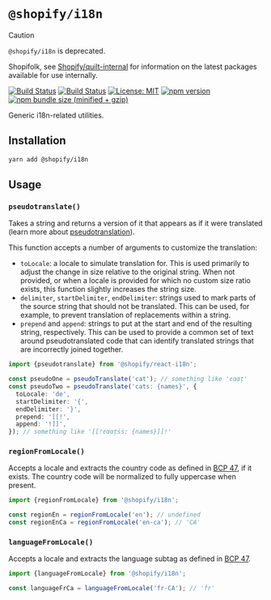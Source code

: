 # `@shopify/i18n`

> [!CAUTION]
>
> `@shopify/i18n` is deprecated.
>
> Shopifolk, see
> [Shopify/quilt-internal](https://github.com/shopify/quilt-internal) for
> information on the latest packages available for use internally.

[![Build Status](https://github.com/Shopify/quilt/workflows/Node-CI/badge.svg?branch=main)](https://github.com/Shopify/quilt/actions?query=workflow%3ANode-CI)
[![Build Status](https://github.com/Shopify/quilt/workflows/Ruby-CI/badge.svg?branch=main)](https://github.com/Shopify/quilt/actions?query=workflow%3ARuby-CI)
[![License: MIT](https://img.shields.io/badge/License-MIT-green.svg)](LICENSE.md) [![npm version](https://badge.fury.io/js/%40shopify%2Fi18n.svg)](https://badge.fury.io/js/%40shopify%2Fi18n.svg) [![npm bundle size (minified + gzip)](https://img.shields.io/bundlephobia/minzip/@shopify/i18n.svg)](https://img.shields.io/bundlephobia/minzip/@shopify/i18n.svg)

Generic i18n-related utilities.

## Installation

```bash
yarn add @shopify/i18n
```

## Usage

### `pseudotranslate()`

Takes a string and returns a version of it that appears as if it were translated (learn more about [pseudotranslation](https://help.smartling.com/hc/en-us/articles/360000307573-Testing-with-Pseudo-Translation)).

This function accepts a number of arguments to customize the translation:

- `toLocale`: a locale to simulate translation for. This is used primarily to adjust the change in size relative to the original string. When not provided, or when a locale is provided for which no custom size ratio exists, this function slightly increases the string size.
- `delimiter`, `startDelimiter`, `endDelimiter`: strings used to mark parts of the source string that should not be translated. This can be used, for example, to prevent translation of replacements within a string.
- `prepend` and `append`: strings to put at the start and end of the resulting string, respectively. This can be used to provide a common set of text around pseudotranslated code that can identify translated strings that are incorrectly joined together.

```ts
import {pseudotranslate} from '@shopify/react-i18n';

const pseudoOne = pseudoTranslate('cat'); // something like 'ͼααṭ'
const pseudoTwo = pseudoTranslate('cats: {names}', {
  toLocale: 'de',
  startDelimiter: '{',
  endDelimiter: '}',
  prepend: '[[!',
  append: '!]]',
}); // something like '[[!ͼααṭṡṡ: {names}]]!'
```

### `regionFromLocale()`

Accepts a locale and extracts the country code as defined in [BCP 47](https://tools.ietf.org/html/rfc5646#section-2.2.4), if it exists. The country code will be normalized to fully uppercase when present.

```ts
import {regionFromLocale} from '@shopify/i18n';

const regionEn = regionFromLocale('en'); // undefined
const regionEnCa = regionFromLocale('en-ca'); // 'CA'
```

### `languageFromLocale()`

Accepts a locale and extracts the language subtag as defined in [BCP 47](https://tools.ietf.org/html/rfc5646#section-2.2.1).

```ts
import {languageFromLocale} from '@shopify/i18n';

const languageFrCa = languageFromLocale('fr-CA'); // 'fr'
```
